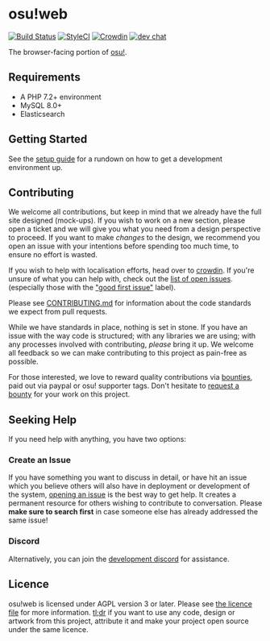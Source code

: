 # osu!web

[![Build Status](https://travis-ci.com/ppy/osu-web.svg?branch=master)](https://travis-ci.com/ppy/osu-web) [![StyleCI](https://styleci.io/repos/41410580/shield)](https://styleci.io/repos/41410580) [![Crowdin](https://d322cqt584bo4o.cloudfront.net/osu-web/localized.svg)](https://crowdin.com/project/osu-web) [![dev chat](https://discordapp.com/api/guilds/188630481301012481/widget.png?style=shield)](https://discord.gg/ppy)

The browser-facing portion of [osu!](https://osu.ppy.sh/home).

## Requirements

- A PHP 7.2+ environment
- MySQL 8.0+
- Elasticsearch

## Getting Started

See the [setup guide](SETUP.md) for a rundown on how to get a development environment up.

## Contributing

We welcome all contributions, but keep in mind that we already have the full site designed (mock-ups). If you wish to work on a new section, please open a ticket and we will give you what you need from a design perspective to proceed. If you want to make *changes* to the design, we recommend you open an issue with your intentions before spending too much time, to ensure no effort is wasted.

If you wish to help with localisation efforts, head over to [crowdin](https://crowdin.com/project/osu-web). If you're unsure of what you can help with, check out the [list of open issues](https://github.com/ppy/osu-web/issues). (especially those with the ["good first issue"](https://github.com/ppy/osu-web/issues?q=is%3Aissue+is%3Aopen+sort%3Aupdated-desc+label%3A%22good+first+issue%22) label).

Please see [CONTRIBUTING.md](CONTRIBUTING.md) for information about the code standards we expect from pull requests.

While we have standards in place, nothing is set in stone. If you have an issue with the way code is structured; with any libraries we are using; with any processes involved with contributing, *please* bring it up. We welcome all feedback so we can make contributing to this project as pain-free as possible.

For those interested, we love to reward quality contributions via [bounties](https://docs.google.com/spreadsheets/d/1jNXfj_S3Pb5PErA-czDdC9DUu4IgUbe1Lt8E7CYUJuE/view?&rm=minimal#gid=523803337), paid out via paypal or osu! supporter tags. Don't hesitate to [request a bounty](https://docs.google.com/forms/d/e/1FAIpQLSet_8iFAgPMG526pBZ2Kic6HSh7XPM3fE8xPcnWNkMzINDdYg/viewform) for your work on this project.

## Seeking Help

If you need help with anything, you have two options:

### Create an Issue

If you have something you want to discuss in detail, or have hit an issue which you believe others will also have in deployment or development of the system, [opening an issue](https://github.com/ppy/osu-web/issues) is the best way to get help. It creates a permanent resource for others wishing to contribute to conversation. Please **make sure to search first** in case someone else has already addressed the same issue!

### Discord

Alternatively, you can join the [development discord](https://discord.gg/ppy) for assistance.

## Licence

osu!web is licensed under AGPL version 3 or later. Please see [the licence file](LICENCE) for more information. [tl;dr](https://tldrlegal.com/license/gnu-affero-general-public-license-v3-(agpl-3.0)) if you want to use any code, design or artwork from this project, attribute it and make your project open source under the same licence.
